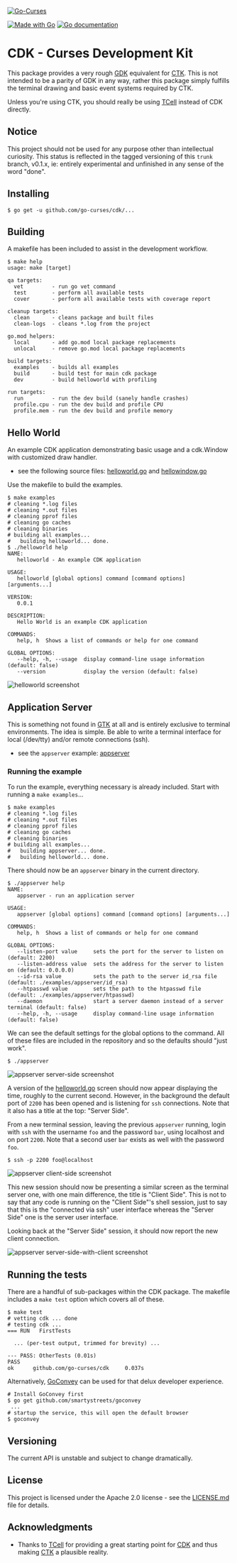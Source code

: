 [![Go-Curses](https://go-curses.org/media/curses-logo-banner.png)](https://go-curses.org)

[![Made with Go](https://img.shields.io/badge/go-v1.16+-blue.svg)](https://golang.org)
[![Go documentation](https://img.shields.io/badge/godoc-reference-blue.svg)](https://pkg.go.dev/github.com/go-curses/cdk)

# CDK - Curses Development Kit

This package provides a very rough [GDK] equivalent for [CTK]. This is not
intended to be a parity of GDK in any way, rather this package simply fulfills
the terminal drawing and basic event systems required by CTK.

Unless you're using CTK, you should really be using [TCell] instead of CDK
directly.

## Notice

This project should not be used for any purpose other than intellectual
curiosity. This status is reflected in the tagged versioning of this `trunk`
branch, v0.1.x, ie: entirely experimental and unfinished in any sense of the
word "done".

## Installing

```
$ go get -u github.com/go-curses/cdk/...
```

## Building

A makefile has been included to assist in the development workflow.

```
$ make help
usage: make [target]

qa targets:
  vet         - run go vet command
  test        - perform all available tests
  cover       - perform all available tests with coverage report

cleanup targets:
  clean       - cleans package and built files
  clean-logs  - cleans *.log from the project

go.mod helpers:
  local       - add go.mod local package replacements
  unlocal     - remove go.mod local package replacements

build targets:
  examples    - builds all examples
  build       - build test for main cdk package
  dev         - build helloworld with profiling

run targets:
  run         - run the dev build (sanely handle crashes)
  profile.cpu - run the dev build and profile CPU
  profile.mem - run the dev build and profile memory
```

## Hello World

An example CDK application demonstrating basic usage and a cdk.Window with customized draw handler.

* see the following source files: [helloworld.go] and [hellowindow.go]

Use the makefile to build the examples.

```
$ make examples 
# cleaning *.log files
# cleaning *.out files
# cleaning pprof files
# cleaning go caches
# cleaning binaries
# building all examples...
#	building helloworld... done.
$ ./helloworld help
NAME:
   helloworld - An example CDK application

USAGE:
   helloworld [global options] command [command options] [arguments...]

VERSION:
   0.0.1

DESCRIPTION:
   Hello World is an example CDK application

COMMANDS:
   help, h  Shows a list of commands or help for one command

GLOBAL OPTIONS:
   --help, -h, --usage  display command-line usage information (default: false)
   --version            display the version (default: false)
```

![helloworld screenshot]

## Application Server

This is something not found in [GTK] at all and is entirely exclusive to terminal
environments. The idea is simple. Be able to write a terminal interface for
local (/dev/tty) and/or remote connections (ssh).

* see the `appserver` example: [appserver]

### Running the example

To run the example, everything necessary is already included. Start with running
a `make examples`...

```
$ make examples
# cleaning *.log files
# cleaning *.out files
# cleaning pprof files
# cleaning go caches
# cleaning binaries
# building all examples...
#	building appserver... done.
#	building helloworld... done.
```

There should now be an `appserver` binary in the current directory.

```
$ ./appserver help
NAME:
   appserver - run an application server

USAGE:
   appserver [global options] command [command options] [arguments...]

COMMANDS:
   help, h  Shows a list of commands or help for one command

GLOBAL OPTIONS:
   --listen-port value     sets the port for the server to listen on (default: 2200)
   --listen-address value  sets the address for the server to listen on (default: 0.0.0.0)
   --id-rsa value          sets the path to the server id_rsa file (default: ./examples/appserver/id_rsa)
   --htpasswd value        sets the path to the htpasswd file (default: ./examples/appserver/htpasswd)
   --daemon                start a server daemon instead of a server terminal (default: false)
   --help, -h, --usage     display command-line usage information (default: false)
```

We can see the default settings for the global options to the command. All of
these files are included in the repository and so the defaults should "just
work".

```
$ ./appserver
```

![appserver server-side screenshot]

A version of the [helloworld.go] screen should now appear displaying the time,
roughly to the current second. However, in the background the default port of
`2200` has been opened and is listening for `ssh` connections. Note that it also
has a title at the top: "Server Side".

From a new terminal session, leaving the previous `appserver` running, login
with `ssh` with the username `foo` and the password `bar`, using localhost and
on port `2200`. Note that a second user `bar` exists as well with the password
`foo`.

```
$ ssh -p 2200 foo@localhost
```

![appserver client-side screenshot]

This new session should now be presenting a similar screen as the terminal
server one, with one main difference, the title is "Client Side". This is not to
say that any code is running on the "Client Side"'s shell session, just to say
that this is the "connected via ssh" user interface whereas the "Server Side"
one is the server user interface.

Looking back at the "Server Side" session, it should now report the new client
connection.

![appserver server-side-with-client screenshot]

## Running the tests

There are a handful of sub-packages within the CDK package. The makefile includes
a `make test` option which covers all of these.

```
$ make test
# vetting cdk ... done
# testing cdk ...
=== RUN   FirstTests

  ... (per-test output, trimmed for brevity) ...

--- PASS: OtherTests (0.01s)
PASS
ok      github.com/go-curses/cdk     0.037s
```

Alternatively, [GoConvey] can be used for that delux developer experience.

```
# Install GoConvey first
$ go get github.com/smartystreets/goconvey
 ...
# startup the service, this will open the default browser
$ goconvey
```

## Versioning

The current API is unstable and subject to change dramatically.

## License

This project is licensed under the Apache 2.0 license - see the [LICENSE.md]
file for details.

## Acknowledgments

* Thanks to [TCell] for providing a great starting point for [CDK] and thus
  making [CTK] a plausible reality.

[GTK]: https://docs.gtk.org/gtk3
[GDK]: https://docs.gtk.org/gdk3
[CTK]: https://github.com/go-curses/ctk
[CDK]: https://github.com/go-curses/cdk
[TCell]: https://github.com/gdamore/tcell
[helloworld.go]: https://github.com/go-curses/cdk/blob/trunk/examples/helloworld/helloworld.go
[hellowindow.go]: https://github.com/go-curses/cdk/blob/trunk/examples/helloworld/hellowindow.go
[appserver]: https://github.com/go-curses/cdk/blob/trunk/examples/appserver
[GoConvey]: https://github.com/smartystreets/goconvey
[LICENSE.md]: https://github.com/go-curses/cdk/blob/trunk/LICENSE.md
[helloworld screenshot]: https://go-curses.org/screenshots/cdk-helloworld.png
[appserver server-side screenshot]: https://go-curses.org/screenshots/cdk-appserver--server.png
[appserver client-side screenshot]: https://go-curses.org/screenshots/cdk-appserver--client.png
[appserver server-side-with-client screenshot]: https://go-curses.org/screenshots/cdk-appserver--server-with-client.png
